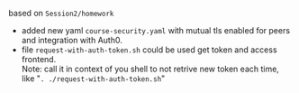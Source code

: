 based on `Session2/homework`

* added new yaml `course-security.yaml` with mutual tls enabled for peers and integration with Auth0.
* file `request-with-auth-token.sh` could be used get token and access frontend.  
Note: call it in context of you shell to not retrive new token each time, like "`. ./request-with-auth-token.sh`"
